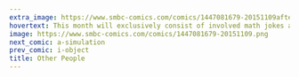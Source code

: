 ```yaml
---
extra_image: https://www.smbc-comics.com/comics/1447081679-20151109after.png
hovertext: This month will exclusively consist of involved math jokes and insultingly stupid puns.
image: https://www.smbc-comics.com/comics/1447081679-20151109.png
next_comic: a-simulation
prev_comic: i-object
title: Other People
---
```


